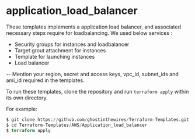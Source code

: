 # application_load_balancer
  
These templates implements a application load balancer, and associated necessary steps require for loadbalancing. We used below services : 

- Security groups for instances and loadbalancer
- Target grout attachment for instances
- Template for launching instances
- Load balancer


-- Mention your region, secret and access keys, vpc_id, subnet_ids and ami_id required in the templates.

To run these templates, clone the repository and run `terraform apply` within its own directory.

For example:

```tf
$ git clone https://github.com/ghostinthewires/Terraform-Templates.git
$ cd Terraform-Templates/AWS/Application_load_balancer
$ terraform apply
```
